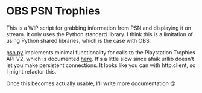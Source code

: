 # OBS PSN Trophies

This is a WIP script for grabbing information from PSN and displaying it on stream. It only uses the Python standard library. I think this is a limitation of using Python shared libraries, which is the case with OBS.

[psn.py](psn.py) implements minimal functionality for calls to the Playstation Trophies API V2, which is documented [here](https://andshrew.github.io/PlayStation-Trophies/#/APIv2?id=playstation-trophies-api-v2). It's a little slow since afaik urllib doesn't let you make persistent connections. It looks like you can with http.client, so I might refactor this.

Once this becomes actually usable, I'll write more documentation 🙃